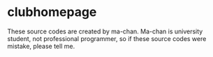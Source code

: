 # clubhomepage
These source codes are created by ma-chan. Ma-chan is university student, not professional programmer, so if these source codes were mistake, please tell me.     
